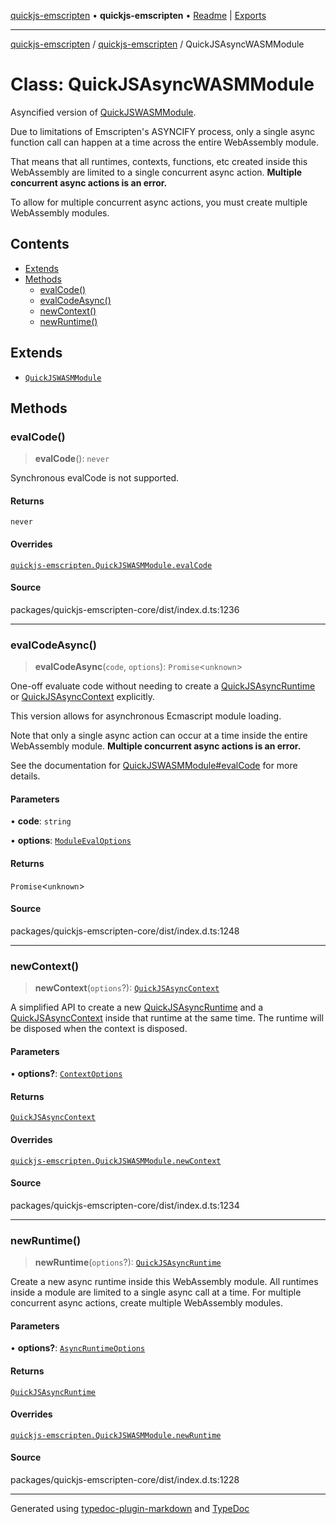[quickjs-emscripten](../../packages.md) • **quickjs-emscripten** • [Readme](../README.md) \| [Exports](../exports.md)

***

[quickjs-emscripten](../../packages.md) / [quickjs-emscripten](../exports.md) / QuickJSAsyncWASMModule

# Class: QuickJSAsyncWASMModule

Asyncified version of [QuickJSWASMModule](QuickJSWASMModule.md).

Due to limitations of Emscripten's ASYNCIFY process, only a single async
function call can happen at a time across the entire WebAssembly module.

That means that all runtimes, contexts, functions, etc created inside this
WebAssembly are limited to a single concurrent async action.
**Multiple concurrent async actions is an error.**

To allow for multiple concurrent async actions, you must create multiple WebAssembly
modules.

## Contents

- [Extends](QuickJSAsyncWASMModule.md#extends)
- [Methods](QuickJSAsyncWASMModule.md#methods)
  - [evalCode()](QuickJSAsyncWASMModule.md#evalcode)
  - [evalCodeAsync()](QuickJSAsyncWASMModule.md#evalcodeasync)
  - [newContext()](QuickJSAsyncWASMModule.md#newcontext)
  - [newRuntime()](QuickJSAsyncWASMModule.md#newruntime)

## Extends

- [`QuickJSWASMModule`](QuickJSWASMModule.md)

## Methods

### evalCode()

> **evalCode**(): `never`

Synchronous evalCode is not supported.

#### Returns

`never`

#### Overrides

[`quickjs-emscripten.QuickJSWASMModule.evalCode`](QuickJSWASMModule.md#evalcode)

#### Source

packages/quickjs-emscripten-core/dist/index.d.ts:1236

***

### evalCodeAsync()

> **evalCodeAsync**(`code`, `options`): `Promise`\<`unknown`\>

One-off evaluate code without needing to create a [QuickJSAsyncRuntime](QuickJSAsyncRuntime.md) or
[QuickJSAsyncContext](QuickJSAsyncContext.md) explicitly.

This version allows for asynchronous Ecmascript module loading.

Note that only a single async action can occur at a time inside the entire WebAssembly module.
**Multiple concurrent async actions is an error.**

See the documentation for [QuickJSWASMModule#evalCode](QuickJSWASMModule.md#evalcode) for more details.

#### Parameters

• **code**: `string`

• **options**: [`ModuleEvalOptions`](../interfaces/ModuleEvalOptions.md)

#### Returns

`Promise`\<`unknown`\>

#### Source

packages/quickjs-emscripten-core/dist/index.d.ts:1248

***

### newContext()

> **newContext**(`options`?): [`QuickJSAsyncContext`](QuickJSAsyncContext.md)

A simplified API to create a new [QuickJSAsyncRuntime](QuickJSAsyncRuntime.md) and a
[QuickJSAsyncContext](QuickJSAsyncContext.md) inside that runtime at the same time. The runtime will
be disposed when the context is disposed.

#### Parameters

• **options?**: [`ContextOptions`](../interfaces/ContextOptions.md)

#### Returns

[`QuickJSAsyncContext`](QuickJSAsyncContext.md)

#### Overrides

[`quickjs-emscripten.QuickJSWASMModule.newContext`](QuickJSWASMModule.md#newcontext)

#### Source

packages/quickjs-emscripten-core/dist/index.d.ts:1234

***

### newRuntime()

> **newRuntime**(`options`?): [`QuickJSAsyncRuntime`](QuickJSAsyncRuntime.md)

Create a new async runtime inside this WebAssembly module. All runtimes inside a
module are limited to a single async call at a time. For multiple
concurrent async actions, create multiple WebAssembly modules.

#### Parameters

• **options?**: [`AsyncRuntimeOptions`](../interfaces/AsyncRuntimeOptions.md)

#### Returns

[`QuickJSAsyncRuntime`](QuickJSAsyncRuntime.md)

#### Overrides

[`quickjs-emscripten.QuickJSWASMModule.newRuntime`](QuickJSWASMModule.md#newruntime)

#### Source

packages/quickjs-emscripten-core/dist/index.d.ts:1228

***

Generated using [typedoc-plugin-markdown](https://www.npmjs.com/package/typedoc-plugin-markdown) and [TypeDoc](https://typedoc.org/)
